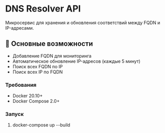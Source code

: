 # DNS Resolver API

Микросервис для хранения и обновления соответствий между FQDN и IP-адресами.

## 📌 Основные возможности
- Добавление FQDN для мониторинга
- Автоматическое обновление IP-адресов (каждые 5 минут)
- Поиск всех FQDN по IP
- Поиск всех IP по FQDN

### Требования
- Docker 20.10+
- Docker Compose 2.0+

### Запуск
1. docker-compose up --build


